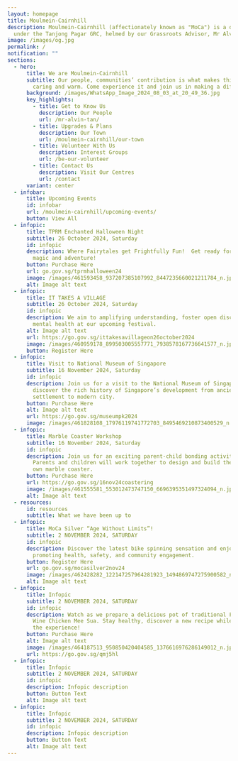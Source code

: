 ```yaml
---
layout: homepage
title: Moulmein-Cairnhill
description: Moulmein-Cairnhill (affectionately known as "MoCa") is a division
  under the Tanjong Pagar GRC, helmed by our Grassroots Advisor, Mr Alvin Tan.
image: /images/og.jpg
permalink: /
notification: ""
sections:
  - hero:
      title: We are Moulmein-Cairnhill
      subtitle: Our people, communities’ contribution is what makes this town special,
        caring and warm. Come experience it and join us in making a difference.
      background: /images/WhatsApp_Image_2024_08_03_at_20_49_36.jpg
      key_highlights:
        - title: Get to Know Us
          description: Our People
          url: /mr-alvin-tan/
        - title: Upgrades & Plans
          description: Our Town
          url: /moulmein-cairnhill/our-town
        - title: Volunteer With Us
          description: Interest Groups
          url: /be-our-volunteer
        - title: Contact Us
          description: Visit Our Centres
          url: /contact
      variant: center
  - infobar:
      title: Upcoming Events
      id: infobar
      url: /moulmein-cairnhill/upcoming-events/
      button: View All
  - infopic:
      title: TPRM Enchanted Halloween Night
      subtitle: 26 October 2024, Saturday
      id: infopic
      description: Where Fairytales get Frightfully Fun!  Get ready for an evening of
        magic and adventure!
      button: Purchase Here
      url: go.gov.sg/tprmhalloween24
      image: /images/461593458_937207385107992_8447235660021211784_n.jpg
      alt: Image alt text
  - infopic:
      title: IT TAKES A VILLAGE
      subtitle: 26 October 2024, Saturday
      id: infopic
      description: We aim to amplifying understanding, foster open discussions about
        mental health at our upcoming festival.
      alt: Image alt text
      url: https://go.gov.sg/ittakesavillageon26october2024
      image: /images/460959178_899503005557771_7938578167736641577_n.jpg
      button: Register Here
  - infopic:
      title: Visit to National Museum of Singapore
      subtitle: 16 November 2024, Saturday
      id: infopic
      description: Join us for a visit to the National Museum of Singapore and
        discover the rich history of Singapore’s development from ancient
        settlement to modern city.
      button: Purchase Here
      alt: Image alt text
      url: https://go.gov.sg/museumpk2024
      image: /images/461828108_17976119741772703_8495469210873400529_n.jpg
  - infopic:
      title: Marble Coaster Workshop
      subtitle: 16 November 2024, Saturday
      id: infopic
      description: Join us for an exciting parent-child bonding activity at PKCC!
        Parents and children will work together to design and build their very
        own marble coaster.
      button: Purchase Here
      url: https://go.gov.sg/16nov24coastering
      image: /images/461555581_553012473747150_6696395351497324094_n.jpg
      alt: Image alt text
  - resources:
      id: resources
      subtitle: What we have been up to
  - infopic:
      title: MoCa Silver “Age Without Limits”!
      subtitle: 2 NOVEMBER 2024, SATURDAY
      id: infopic
      description: Discover the latest bike spinning sensation and enjoy activities
        promoting health, safety, and community engagement.
      button: Register Here
      url: go.gov.sg/mocasilver2nov24
      image: /images/462428282_122147257964281923_1494869747275900582_n.jpg
      alt: Image alt text
  - infopic:
      title: Infopic
      subtitle: 2 NOVEMBER 2024, SATURDAY
      id: infopic
      description: Watch as we prepare a delicious pot of traditional Foochow Red Rice
        Wine Chicken Mee Sua. Stay healthy, discover a new recipe while enjoying
        the experience!
      button: Purchase Here
      alt: Image alt text
      image: /images/464187513_950850420404585_1376616976286149012_n.jpg
      url: https://go.gov.sg/qmj5hl
  - infopic:
      title: Infopic
      subtitle: 2 NOVEMBER 2024, SATURDAY
      id: infopic
      description: Infopic description
      button: Button Text
      alt: Image alt text
  - infopic:
      title: Infopic
      subtitle: 2 NOVEMBER 2024, SATURDAY
      id: infopic
      description: Infopic description
      button: Button Text
      alt: Image alt text
---
```

